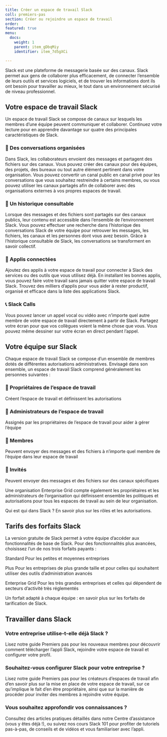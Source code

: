 ```yaml
---
title: Créer un espace de travail Slack
coll: premiers-pas
section: Créer ou rejoindre un espace de travail
order: 
featured: true
menu:
  docs:
    weight: 1
    parent: item_gDbqMiy
    identifier: item_7d5gXCi

---
```

Slack est une plateforme de messagerie basée sur des canaux. Slack permet aux gens de collaborer plus efficacement, de connecter l’ensemble de leurs outils et services logiciels, et de trouver les informations dont ils ont besoin pour travailler au mieux, le tout dans un environnement sécurisé de niveau professionnel.

## Votre espace de travail Slack
Un espace de travail Slack se compose de canaux sur lesquels les membres d’une équipe peuvent communiquer et collaborer. Continuez votre lecture pour en apprendre davantage sur quatre des principales caractéristiques de Slack.

### 💬 Des conversations organisées
Dans Slack, les collaborateurs envoient des messages et partagent des fichiers sur des canaux. Vous pouvez créer des canaux pour des équipes, des projets, des bureaux ou tout autre élément pertinent dans votre organisation. Vous pouvez convertir un canal public en canal privé pour les conversations que vous souhaitez restreindre à certains membres, ou vous pouvez utiliser les canaux partagés afin de collaborer avec des organisations externes à vos propres espaces de travail.

### 🔎 Un historique consultable
Lorsque des messages et des fichiers sont partagés sur des canaux publics, leur contenu est accessible dans l’ensemble de l’environnement Slack. Vous pouvez effectuer une recherche dans l’historique des conversations Slack de votre équipe pour retrouver les messages, les fichiers, les canaux et les personnes dont vous avez besoin. Grâce à l’historique consultable de Slack, les conversations se transforment en savoir collectif.

### 🤖 Applis connectées
Ajoutez des applis à votre espace de travail pour connecter à Slack des services ou des outils que vous utilisez déjà. En installant les bonnes applis, vous pouvez faire votre travail sans jamais quitter votre espace de travail Slack. Trouvez des milliers d’applis pour vous aider à rester productif, organisé et efficace dans la liste des applications Slack.

### 📞 Slack Calls
Vous pouvez lancer un appel vocal ou vidéo avec n’importe quel autre membre de votre espace de travail directement à partir de Slack. Partagez votre écran pour que vos collègues voient la même chose que vous. Vous pouvez même dessiner sur votre écran en direct pendant l’appel.

## Votre équipe sur Slack
Chaque espace de travail Slack se compose d’un ensemble de membres dotés de différentes autorisations administratives. Envisagé dans son ensemble, un espace de travail Slack comprend généralement les personnes suivantes :

### 👑  Propriétaires de l’espace de travail
Créent l’espace de travail et définissent les autorisations

### 🤖  Administrateurs de l’espace de travail
Assignés par les propriétaires de l’espace de travail pour aider à gérer l’équipe

### 👥  Membres
Peuvent envoyer des messages et des fichiers à n’importe quel membre de l’équipe dans leur espace de travail

### 🙋  Invités
Peuvent envoyer des messages et des fichiers sur des canaux spécifiques

Une organisation Enterprise Grid compte également les propriétaires et les administrateurs de l’organisation qui définissent ensemble les politiques et autorisations pour tous les espaces de travail au sein de leur organisation.

Qui est qui dans Slack ? En savoir plus sur les rôles et les autorisations.

## Tarifs des forfaits Slack
La version gratuite de Slack permet à votre équipe d’accéder aux fonctionnalités de base de Slack. Pour des fonctionnalités plus avancées, choisissez l’un de nos trois forfaits payants :

Standard
Pour les petites et moyennes entreprises

Plus
Pour les entreprises de plus grande taille et pour celles qui souhaitent utiliser des outils d’administration avancés

Enterprise Grid
Pour les très grandes entreprises et celles qui dépendent de secteurs d’activité très réglementés

Un forfait adapté à chaque équipe : en savoir plus sur les forfaits de tarification de Slack.

## Travailler dans Slack
### Votre entreprise utilise-t-elle déjà Slack ?
Lisez notre guide Premiers pas pour les nouveaux membres pour découvrir comment télécharger l’appli Slack, rejoindre votre espace de travail et configurer votre profil.

### Souhaitez-vous configurer Slack pour votre entreprise ?
Lisez notre guide Premiers pas pour les créateurs d’espaces de travail afin d’en savoir plus sur la mise en place de votre espace de travail, sur ce qu’implique le fait d’en être propriétaire, ainsi que sur la manière de procéder pour inviter des membres à rejoindre votre équipe.

### Vous souhaitez approfondir vos connaissances ?
Consultez des articles pratiques détaillés dans notre Centre d’assistance (vous y êtes déjà !), ou suivez nos cours Slack 101 pour profiter de tutoriels pas-à-pas, de conseils et de vidéos et vous familiariser avec l’appli.